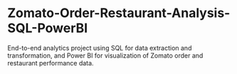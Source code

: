 # Zomato-Order-Restaurant-Analysis-SQL-PowerBI
End-to-end analytics project using SQL for data extraction and transformation, and Power BI for visualization of Zomato order and restaurant performance data.
